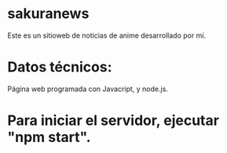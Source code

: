 # sakuranews
Este es un sitioweb de noticias de anime desarrollado por mí.


# Datos técnicos:

Página web programada con Javacript, y node.js.

# Para iniciar el servidor, ejecutar "npm start".
